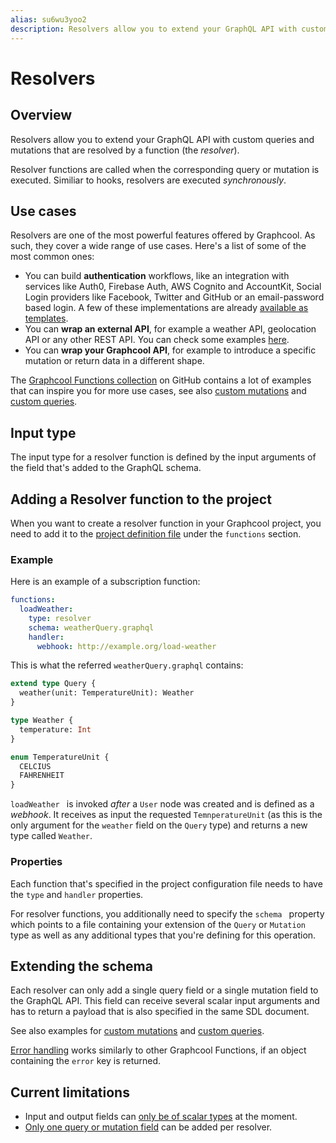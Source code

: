 ```yaml
---
alias: su6wu3yoo2
description: Resolvers allow you to extend your GraphQL API with custom queries and mutations that are resolved by a function.
---
```



# Resolvers

## Overview

Resolvers allow you to extend your GraphQL API with custom queries and mutations that are resolved by a function (the _resolver_).

Resolver functions are called when the corresponding query or mutation is executed. Similiar to hooks, resolvers are executed _synchronously_.

## Use cases

Resolvers are one of the most powerful features offered by Graphcool. As such, they cover a wide range of use cases. Here's a list of some of the most common ones:

* You can build **authentication** workflows, like an integration with services like Auth0, Firebase Auth, AWS Cognito and AccountKit, Social Login providers like Facebook, Twitter and GitHub or an email-password based login. A few of these implementations are already [available as templates](https://github.com/graphcool/templates/tree/master/auth).
* You can **wrap an external API**, for example a weather API, geolocation API or any other REST API. You can check some examples [here](https://github.com/graphcool/templates).
* You can **wrap your Graphcool API**, for example to introduce a specific mutation or return data in a different shape.

The [Graphcool Functions collection](https://github.com/graphcool/templates/) on GitHub contains a lot of examples that can inspire you for more use cases, see also [custom mutations](!alias-nia9nushae#custom-mutations) and [custom queries](!alias-ol0yuoz6go#custom-queries).

## Input type

The input type for a resolver function is defined by the input arguments of the field that's added to the GraphQL schema.

## Adding a Resolver function to the project

When you want to create a resolver function in your Graphcool project, you need to add it to the [project definition file](!alias-opheidaix3#project-definition) under the `functions` section.

### Example

Here is an example of a subscription function:

```yaml
functions:
  loadWeather:
    type: resolver
    schema: weatherQuery.graphql
    handler:
      webhook: http://example.org/load-weather
```

This is what the referred `weatherQuery.graphql` contains:

```graphql
extend type Query {
  weather(unit: TemperatureUnit): Weather
}

type Weather {
  temperature: Int
}

enum TemperatureUnit {
  CELCIUS
  FAHRENHEIT
}
```

`loadWeather ` is invoked _after_ a `User` node was created and is defined as a _webhook_. It receives as input the requested `TemnperatureUnit` (as this is the only argument for the `weather` field on the `Query` type) and returns a new type called `Weather`.

### Properties

Each function that's specified in the project configuration file needs to have the `type` and `handler` properties.

For resolver functions, you additionally need to specify the `schema ` property which points to a file containing your extension of the `Query` or `Mutation` type as well as any additional types that you're defining for this operation.


## Extending the schema

Each resolver can only add a single query field or a single mutation field to the GraphQL API. This field can receive several scalar input arguments and has to return a payload that is also specified in the same SDL document.

See also examples for [custom mutations](!alias-nia9nushae#custom-mutations) and [custom queries](!alias-ol0yuoz6go#custom-queries).

[Error handling](!alias-geihakoh4e) works similarly to other Graphcool Functions, if an object containing the `error` key is returned.

## Current limitations

* Input and output fields can [only be of scalar types](https://github.com/graphcool/graphcool/issues/743) at the moment.
* [Only one query or mutation field](https://github.com/graphcool/graphcool/issues/326) can be added per resolver.

